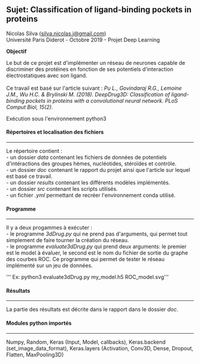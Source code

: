 ## Sujet: Classification of ligand-binding pockets in proteins

Nicolas Silva (silva.nicolas.j@gmail.com)<br/>
Université Paris Diderot - Octobre 2019 - Projet Deep Learning

__Objectif__

Le but de ce projet est d'implémenter un réseau de neurones capable de discriminer des protéines en fonction de ses potentiels d'interaction électrostatiques avec son ligand.<br/><br/>
Ce travail est basé sur l'article suivant :
*Pu L., Govindaraj R.G., Lemoine J.M., Wu H.C. & Brylinski M. (2018). DeepDrug3D: Classification of ligand-binding pockets in proteins with a convolutional neural network. PLoS Comput Biol, 15(2).*

Exécution sous l'environnement python3

#### Répertoires et localisation des fichiers
*********************************************

Le répertoire contient :<br/>
	- un dossier *data* contenant les fichiers de données de potentiels d'intéractions des groupes hèmes, nucléotides, stéroïdes et contröle.<br/>
	- un dossier *doc* contenant le rapport du projet ainsi que l'article sur lequel est basé ce travail.<br/>
	- un dossier *results* contenant les différents modèles implémentés.<br/>
	- un dossier *src* contenant les scripts utilisés.<br/>
	- un fichier *.yml* permettant de recréer l'environnement conda utilisé.<br/>

#### Programme
**************

Il y a deux progammes à exécuter :<br/>
	- le programme *3dDrug.py* qui ne prend pas d'arguments, qui permet tout simplement de faire tourner la création du réseau.<br/>
	- le programme *evaluate3dDrug.py* qui prend deux arguments: le premier est le model à évaluer, le second est le nom du fichier de sortie du graphe des courbes ROC. Ce programme qui permet de tester le réseau implémenté sur un jeu de données.<br/>
	
''' Ex: python3 evaluate3dDrug.py my_model.h5 ROC_model.svg'''

#### Résultats
*************************************

La partie des résultats est décrite dans le rapport dans le dossier *doc*.

#### Modules python importés
*****************************

Numpy, Random, Keras (Input, Model, callbacks), Keras.backend (set_image_data_format), Keras.layers (Activation, Conv3D, Dense, Dropout, Flatten, MaxPooling3D)
